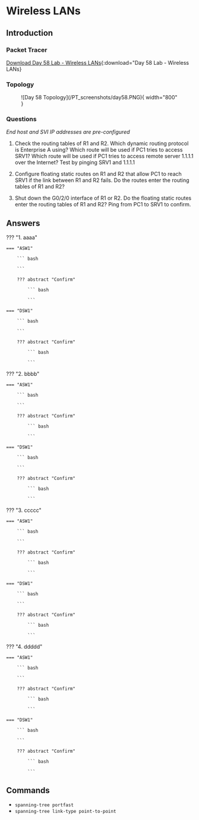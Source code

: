 # Wireless LANs

## Introduction

### Packet Tracer

[Download Day 58 Lab - Wireless LANs](/JITL/Day%2058%20Lab%20-%20Wireless%20LANs.pkt){:download="Day 58 Lab - Wireless LANs}

### Topology

<figure markdown>
  ![Day 58 Topology](/PT_screenshots/day58.PNG){ width="800" }
  <figcaption></figcaption>
</figure>

### Questions

*End host and SVI IP addresses are pre-configured*

1. Check the routing tables of R1 and R2.  Which dynamic routing protocol is Enterprise A using?
    Which route will be used if PC1 tries to access SRV1?
    Which route will be used if PC1 tries to access remote server 1.1.1.1 over the Internet?
    Test by pinging SRV1 and 1.1.1.1

2. Configure floating static routes on R1 and R2 that allow PC1 to reach SRV1 if the link between R1 and R2 fails.
    Do the routes enter the routing tables of R1 and R2?

3. Shut down the G0/2/0 interface of R1 or R2.
    Do the floating static routes enter the routing tables of R1 and R2?
    Ping from PC1 to SRV1 to confirm.

## Answers


??? "1. aaaa"

    === "ASW1"

        ``` bash

        ```

        ??? abstract "Confirm"

            ``` bash

            ```

    === "DSW1"

        ``` bash

        ```

        ??? abstract "Confirm"

            ``` bash

            ```

??? "2. bbbb"

    === "ASW1"

        ``` bash

        ```

        ??? abstract "Confirm"

            ``` bash

            ```

    === "DSW1"

        ``` bash

        ```

        ??? abstract "Confirm"

            ``` bash

            ```
            
??? "3. ccccc"

    === "ASW1"

        ``` bash

        ```

        ??? abstract "Confirm"

            ``` bash

            ```

    === "DSW1"

        ``` bash

        ```

        ??? abstract "Confirm"

            ``` bash

            ```

??? "4. ddddd"

    === "ASW1"

        ``` bash

        ```

        ??? abstract "Confirm"

            ``` bash

            ```

    === "DSW1"

        ``` bash

        ```

        ??? abstract "Confirm"

            ``` bash

            ```

## Commands

* `spanning-tree portfast `
* `spanning-tree link-type point-to-point `

  